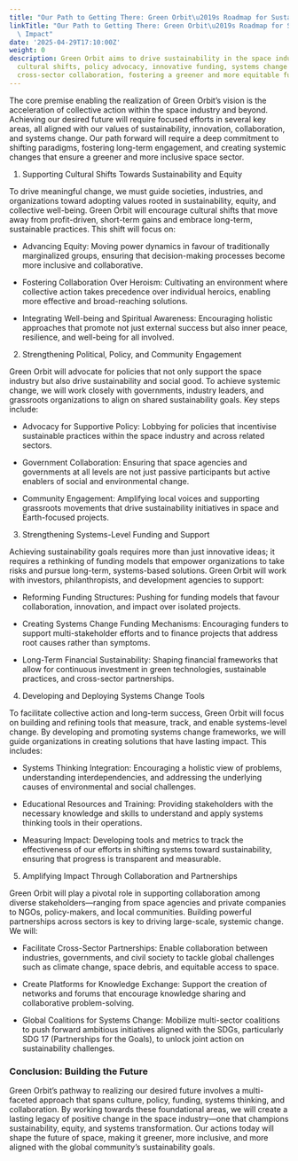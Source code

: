 ```yaml
---
title: "Our Path to Getting There: Green Orbit\u2019s Roadmap for Sustainable Impact"
linkTitle: "Our Path to Getting There: Green Orbit\u2019s Roadmap for Sustainable\
  \ Impact"
date: '2025-04-29T17:10:00Z'
weight: 0
description: Green Orbit aims to drive sustainability in the space industry through
  cultural shifts, policy advocacy, innovative funding, systems change tools, and
  cross-sector collaboration, fostering a greener and more equitable future.
---
```



The core premise enabling the realization of Green Orbit’s vision is the acceleration of collective action within the space industry and beyond. Achieving our desired future will require focused efforts in several key areas, all aligned with our values of sustainability, innovation, collaboration, and systems change. Our path forward will require a deep commitment to shifting paradigms, fostering long-term engagement, and creating systemic changes that ensure a greener and more inclusive space sector.

<!-- Unsupported block type: divider -->

1. Supporting Cultural Shifts Towards Sustainability and Equity

To drive meaningful change, we must guide societies, industries, and organizations toward adopting values rooted in sustainability, equity, and collective well-being. Green Orbit will encourage cultural shifts that move away from profit-driven, short-term gains and embrace long-term, sustainable practices. This shift will focus on:

- Advancing Equity: Moving power dynamics in favour of traditionally marginalized groups, ensuring that decision-making processes become more inclusive and collaborative.

- Fostering Collaboration Over Heroism: Cultivating an environment where collective action takes precedence over individual heroics, enabling more effective and broad-reaching solutions.

- Integrating Well-being and Spiritual Awareness: Encouraging holistic approaches that promote not just external success but also inner peace, resilience, and well-being for all involved.

2. Strengthening Political, Policy, and Community Engagement

Green Orbit will advocate for policies that not only support the space industry but also drive sustainability and social good. To achieve systemic change, we will work closely with governments, industry leaders, and grassroots organizations to align on shared sustainability goals. Key steps include:

- Advocacy for Supportive Policy: Lobbying for policies that incentivise sustainable practices within the space industry and across related sectors.

- Government Collaboration: Ensuring that space agencies and governments at all levels are not just passive participants but active enablers of social and environmental change.

- Community Engagement: Amplifying local voices and supporting grassroots movements that drive sustainability initiatives in space and Earth-focused projects.

3. Strengthening Systems-Level Funding and Support

Achieving sustainability goals requires more than just innovative ideas; it requires a rethinking of funding models that empower organizations to take risks and pursue long-term, systems-based solutions. Green Orbit will work with investors, philanthropists, and development agencies to support:

- Reforming Funding Structures: Pushing for funding models that favour collaboration, innovation, and impact over isolated projects.

- Creating Systems Change Funding Mechanisms: Encouraging funders to support multi-stakeholder efforts and to finance projects that address root causes rather than symptoms.

- Long-Term Financial Sustainability: Shaping financial frameworks that allow for continuous investment in green technologies, sustainable practices, and cross-sector partnerships.

4. Developing and Deploying Systems Change Tools

To facilitate collective action and long-term success, Green Orbit will focus on building and refining tools that measure, track, and enable systems-level change. By developing and promoting systems change frameworks, we will guide organizations in creating solutions that have lasting impact. This includes:

- Systems Thinking Integration: Encouraging a holistic view of problems, understanding interdependencies, and addressing the underlying causes of environmental and social challenges.

- Educational Resources and Training: Providing stakeholders with the necessary knowledge and skills to understand and apply systems thinking tools in their operations.

- Measuring Impact: Developing tools and metrics to track the effectiveness of our efforts in shifting systems toward sustainability, ensuring that progress is transparent and measurable.

5. Amplifying Impact Through Collaboration and Partnerships

Green Orbit will play a pivotal role in supporting collaboration among diverse stakeholders—ranging from space agencies and private companies to NGOs, policy-makers, and local communities. Building powerful partnerships across sectors is key to driving large-scale, systemic change. We will:

- Facilitate Cross-Sector Partnerships: Enable collaboration between industries, governments, and civil society to tackle global challenges such as climate change, space debris, and equitable access to space.

- Create Platforms for Knowledge Exchange: Support the creation of networks and forums that encourage knowledge sharing and collaborative problem-solving.

- Global Coalitions for Systems Change: Mobilize multi-sector coalitions to push forward ambitious initiatives aligned with the SDGs, particularly SDG 17 (Partnerships for the Goals), to unlock joint action on sustainability challenges.

<!-- Unsupported block type: divider -->

### Conclusion: Building the Future

Green Orbit’s pathway to realizing our desired future involves a multi-faceted approach that spans culture, policy, funding, systems thinking, and collaboration. By working towards these foundational areas, we will create a lasting legacy of positive change in the space industry—one that champions sustainability, equity, and systems transformation. Our actions today will shape the future of space, making it greener, more inclusive, and more aligned with the global community’s sustainability goals.